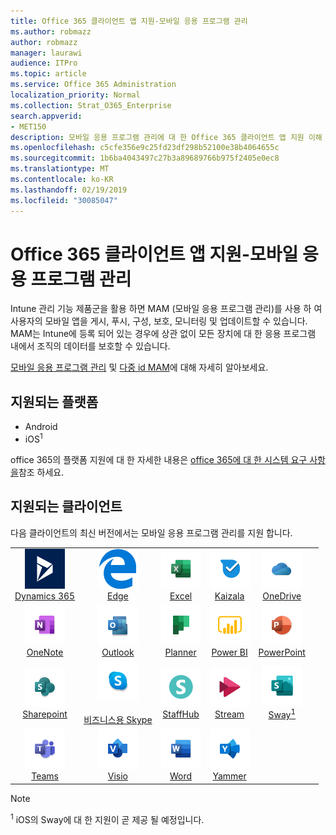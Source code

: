 ```yaml
---
title: Office 365 클라이언트 앱 지원-모바일 응용 프로그램 관리
ms.author: robmazz
author: robmazz
manager: laurawi
audience: ITPro
ms.topic: article
ms.service: Office 365 Administration
localization_priority: Normal
ms.collection: Strat_O365_Enterprise
search.appverid:
- MET150
description: 모바일 응용 프로그램 관리에 대 한 Office 365 클라이언트 앱 지원 이해
ms.openlocfilehash: c5cfe356e9c25fd23df298b52100e38b4064655c
ms.sourcegitcommit: 1b6ba4043497c27b3a89689766b975f2405e0ec8
ms.translationtype: MT
ms.contentlocale: ko-KR
ms.lasthandoff: 02/19/2019
ms.locfileid: "30085047"
---
```

# <a name="office-365-client-app-support---mobile-application-management"></a>Office 365 클라이언트 앱 지원-모바일 응용 프로그램 관리

Intune 관리 기능 제품군을 활용 하면 MAM (모바일 응용 프로그램 관리)를 사용 하 여 사용자의 모바일 앱을 게시, 푸시, 구성, 보호, 모니터링 및 업데이트할 수 있습니다. MAM는 Intune에 등록 되어 있는 경우에 상관 없이 모든 장치에 대 한 응용 프로그램 내에서 조직의 데이터를 보호할 수 있습니다.

[모바일 응용 프로그램 관리](https://docs.microsoft.com/intune/mam-faq) 및 [다중 id MAM](https://docs.microsoft.com/intune/app-protection-policy)에 대해 자세히 알아보세요.

## <a name="supported-platforms"></a>지원되는 플랫폼

 - Android
 - iOS<sup>1</sup>

office 365의 플랫폼 지원에 대 한 자세한 내용은 [office 365에 대 한 시스템 요구 사항을](https://products.office.com/office-system-requirements)참조 하세요.

## <a name="supported-clients"></a>지원되는 클라이언트

다음 클라이언트의 최신 버전에서는 모바일 응용 프로그램 관리를 지원 합니다.

| | | | | | |
|:---:|:---:|:---:|:---:|:---:|:---:|
| ![Dynamics 365 아이콘](media/o365-dynamics365-64x64.png) <br> [Dynamics 365](https://dynamics.microsoft.com) | ![에 지 아이콘](media/o365-edge-64x64.png) <br> [Edge](https://www.microsoft.com/windows/microsoft-edge) | ![Excel 아이콘](media/o365-excel-64x64.png) <br> [Excel](https://products.office.com/excel) | ![Kaizala 아이콘](media/o365-kaizala-64x64.png) <br> [Kaizala](https://products.office.com/en/business/microsoft-kaizala) | ![비즈니스용 OneDrive 아이콘](media/o365-OneDrive-64x64.png) <br> [OneDrive](https://products.office.com/onedrive-for-business/online-cloud-storage)
| ![OneNote 아이콘](media/o365-OneNote-64x64.png) <br> [OneNote](https://products.office.com/onenote) | ![Outlook 아이콘](media/o365-outlook-64x64.png) <br> [Outlook](https://products.office.com/outlook) | ![Planner 아이콘](media/o365-planner-64x64.png) <br> [Planner](https://products.office.com/business/task-management-software) | ![PowerBI 아이콘](media/o365-powerbi-64x64.png) <br> [Power BI](https://powerbi.microsoft.com) | ![PowerPoint 아이콘](media/o365-powerpoint-64x64.png) <br> [PowerPoint](https://products.office.com/powerpoint) |
| ![SharePoint 아이콘](media/o365-sharepoint-64x64.png) <br> [Sharepoint](https://products.office.com/sharepoint) | ![비즈니스용 Skype 아이콘](media/o365-skypeforbusiness-64x64.png) <br> [<br> 비즈니스용 Skype](https://www.skype.com/business/) | ![StaffHub 아이콘](media/o365-staffhub-64x64.png) <br> [StaffHub](https://products.office.com/microsoft-staffhub/staff-scheduling-software) | ![스트림 아이콘](media/o365-stream-64x64.png) <br> [Stream](https://stream.microsoft.com) | ![Sway 아이콘](media/o365-sway-64x64.png) <br> [Sway<sup>1</sup>](https://sway.com)
| ![팀 아이콘](media/o365-teams-64x64.png) <br> [Teams](https://products.office.com/microsoft-teams/group-chat-software) | ![Visio 아이콘](media/o365-visio-64x64.png) <br> [Visio](https://products.office.com/visio/flowchart-software) | ![Word 아이콘](media/o365-word-64x64.png) <br> [Word](https://products.office.com/word) |![Yammer 아이콘](media/o365-yammer-64x64.png) <br> [Yammer](https://products.office.com/yammer/yammer-overview)

> [!NOTE]
> <sup>1</sup> iOS의 Sway에 대 한 지원이 곧 제공 될 예정입니다.